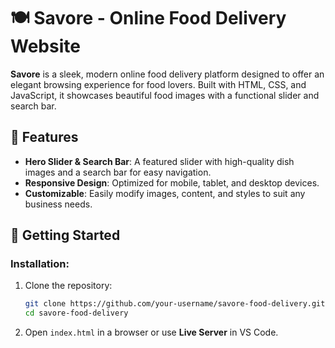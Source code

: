 # 🍽️ Savore - Online Food Delivery Website

**Savore** is a sleek, modern online food delivery platform designed to offer an elegant browsing experience for food lovers. Built with HTML, CSS, and JavaScript, it showcases beautiful food images with a functional slider and search bar.

## 🎯 Features

- **Hero Slider & Search Bar**: A featured slider with high-quality dish images and a search bar for easy navigation.
- **Responsive Design**: Optimized for mobile, tablet, and desktop devices.
- **Customizable**: Easily modify images, content, and styles to suit any business needs.

## 🚀 Getting Started

### Installation:

1. Clone the repository:
   ```bash
   git clone https://github.com/your-username/savore-food-delivery.git
   cd savore-food-delivery
   ```
2. Open `index.html` in a browser or use **Live Server** in VS Code.

